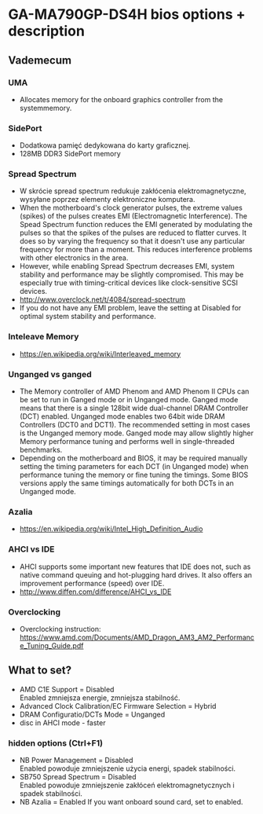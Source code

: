 # GA-MA790GP-DS4H bios options + description

## Vademecum
### UMA
- Allocates memory for the onboard graphics controller from the systemmemory.
### SidePort
- Dodatkowa pamięć dedykowana do karty graficznej.
- 128MB DDR3 SidePort memory
### Spread Spectrum
- W skrócie spread spectrum redukuje zakłócenia elektromagnetyczne, wysyłane poprzez elementy elektroniczne komputera.
- When the motherboard's clock generator pulses, the extreme values (spikes) of the pulses creates EMI (Electromagnetic Interference). The Spead Spectrum function reduces the EMI generated by modulating the pulses so that the spikes of the pulses are reduced to flatter curves. It does so by varying the frequency so that it doesn't use any particular frequency for more than a moment. This reduces interference problems with other electronics in the area.
- However, while enabling Spread Spectrum decreases EMI, system stability and performance may be slightly compromised. This may be especially true with timing-critical devices like clock-sensitive SCSI devices.
- http://www.overclock.net/t/4084/spread-spectrum
- If you do not have any EMI problem, leave the setting at Disabled for optimal system stability and performance.
### Inteleave Memory
- https://en.wikipedia.org/wiki/Interleaved_memory
### Unganged vs ganged
- The Memory controller of AMD Phenom and AMD Phenom II CPUs can be set to run in Ganged mode or in Unganged mode. Ganged mode means that there is a single 128bit wide dual-channel DRAM Controller (DCT) enabled. Unganged mode enables two 64bit wide DRAM Controllers (DCT0 and DCT1). The recommended setting in most cases is the Unganged memory mode. Ganged mode may allow slightly higher Memory performance tuning and performs well in single-threaded benchmarks. 
- Depending on the motherboard and BIOS, it may be required manually setting the timing parameters for each DCT (in Unganged mode) when performance tuning the memory or fine tuning the timings. Some BIOS versions apply the same timings automatically for both DCTs in an Unganged mode.
### Azalia
- https://en.wikipedia.org/wiki/Intel_High_Definition_Audio
### AHCI vs IDE
- AHCI supports some important new features that IDE does not, such as native command queuing and hot-plugging hard drives. It also offers an improvement performance (speed) over IDE.
- http://www.diffen.com/difference/AHCI_vs_IDE

### Overclocking
- Overclocking instruction: https://www.amd.com/Documents/AMD_Dragon_AM3_AM2_Performance_Tuning_Guide.pdf

## What to set?
- AMD C1E Support = Disabled  
  Enabled zmniejsza energie, zmniejsza stabilność.
- Advanced Clock Calibration/EC Firmware Selection =  Hybrid
- DRAM Configuratio/DCTs Mode = Unganged
- disc in AHCI mode - faster
### hidden options (Ctrl+F1)
- NB Power Management = Disabled  
  Enabled powoduje zmniejszenie użycia energi, spadek stabilności.
- SB750 Spread Spectrum = Disabled  
  Enabled powoduje zmniejszenie zakłóceń elektromagnetycznych i spadek stabilności.
- NB Azalia = Enabled
  If you want onboard sound card, set to enabled.


